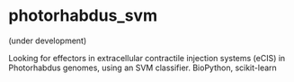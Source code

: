 # photorhabdus_svm

(under development)

Looking for effectors in extracellular contractile injection systems (eCIS) in Photorhabdus genomes, using an SVM classifier.
BioPython, scikit-learn
